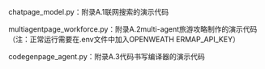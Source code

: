 chatpage_model.py：附录A.1联网搜索的演示代码

multiagentpage_workforce.py：附录A.2multi-agent旅游攻略制作的演示代码（注：正常运行需要在.env文件中加入OPENWEATH ERMAP_API_KEY）

codegenpage_agent.py：附录A.3代码书写编译器的演示代码